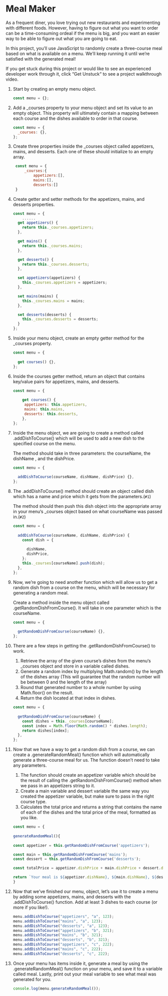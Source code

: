 # Meal Maker

As a frequent diner, you love trying out new restaurants and experimenting with different foods. However, having to figure out what you want to order can be a time-consuming ordeal if the menu is big, and you want an easier way to be able to figure out what you are going to eat.

In this project, you’ll use JavaScript to randomly create a three-course meal based on what is available on a menu. We’ll keep running it until we’re satisfied with the generated meal!

If you get stuck during this project or would like to see an experienced developer work through it, click “Get Unstuck“ to see a project walkthrough video.

1. Start by creating an empty menu object.

   ```javascript
   const menu = {};
   ```

2. Add a \_courses property to your menu object and set its value to an empty object. This property will ultimately contain a mapping between each course and the dishes available to order in that course.

   ```javascript
   const menu = {
     _courses: {},
   };
   ```

3. Create three properties inside the \_courses object called appetizers, mains, and desserts. Each one of these should initialize to an empty array.

   ```javascript
    const menu = {
        _courses:{
            appetizers:[],
            mains:[],
            desserts:[]
    }
   ```

4. Create getter and setter methods for the appetizers, mains, and desserts properties.

   ```javascript
   const menu = {
       ......
     get appetizers() {
       return this._courses.appetizers;
     },

     get mains() {
       return this._courses.mains;
     },

     get desserts() {
       return this._courses.desserts;
     },

     set appetizers(appetizers) {
       this._courses.appetizers = appetizers;
     },

     set mains(mains) {
       this._courses.mains = mains;
     },

     set desserts(desserts) {
       this._courses.desserts = desserts;
     }
   };
   ```

5. Inside your menu object, create an empty getter method for the \_courses property.

   ```javascript
   const menu = {
     
     get courses() {},
   };
   ```

6. Inside the courses getter method, return an object that contains key/value pairs for appetizers, mains, and desserts.

   ```javascript
   const menu = {
       
       get courses() {
        appetizers: this.appetizers,
        mains: this.mains,
        desserts: this.desserts,
       },
   };
   ```

7. Inside the menu object, we are going to create a method called .addDishToCourse() which will be used to add a new dish to the specified course on the menu.

   The method should take in three parameters: the courseName, the dishName , and the dishPrice.

   ```javascript
   const menu = {
     
     addDishToCourse(courseName, dishName, dishPrice) {},
   };
   ```

8. The .addDishToCourse() method should create an object called dish which has a name and price which it gets from the parameters.(`#1`)

   The method should then push this dish object into the appropriate array in your menu‘s \_courses object based on what courseName was passed in.(`#2`)

   ```javascript
   const menu = {
     
     addDishToCourse(courseName, dishName, dishPrice) {
       const dish = {
         
         dishName,
         dishPrice,
       };
       this._courses[courseName].push(dish); 
     },
   };
   ```

9. Now, we’re going to need another function which will allow us to get a random dish from a course on the menu, which will be necessary for generating a random meal.

   Create a method inside the menu object called .getRandomDishFromCourse(). It will take in one parameter which is the courseName.

   ```javascript
   const menu = {
     
     getRandomDishFromCourse(courseName) {},
   };
   ```

10. There are a few steps in getting the .getRandomDishFromCourse() to work.

    1. Retrieve the array of the given course’s dishes from the menu‘s \_courses object and store in a variable called dishes.
    2. Generate a random index by multiplying Math.random() by the length of the dishes array (This will guarantee that the random number will be between 0 and the length of the array)
    3. Round that generated number to a whole number by using Math.floor() on the result.
    4. Return the dish located at that index in dishes.

    ```javascript
    const menu = {
      
      getRandomDishFromCourse(courseName) {
        const dishes = this._courses[courseName]; 
        const index = Math.floor(Math.random() * dishes.length); 
        return dishes[index]; 
      },
    };
    ```

11. Now that we have a way to get a random dish from a course, we can create a .generateRandomMeal() function which will automatically generate a three-course meal for us. The function doesn’t need to take any parameters.

    1. The function should create an appetizer variable which should be the result of calling the .getRandomDishFromCourse() method when we pass in an appetizers string to it.
    2. Create a main variable and dessert variable the same way you created the appetizer variable, but make sure to pass in the right course type.
    3. Calculates the total price and returns a string that contains the name of each of the dishes and the total price of the meal, formatted as you like.

    ```javascript
    const menu = {
      
    generateRandomMeal(){
   
    const appetizer = this.getRandomDishFromCourse('appetizers');
    
    const main = this.getRandomDishFromCourse('mains');
    const dessert = this.getRandomDishFromCourse('desserts');
    
    const totalPrice = appetizer.dishPrice + main.dishPrice + dessert.dishPrice

    return `Your meal is ${appetizer.dishName}, ${main.dishName}, ${dessert.dishName}. The price is $${totalPrice}.`;
    }
    ```

12. Now that we’ve finished our menu, object, let’s use it to create a menu by adding some appetizers, mains, and desserts with the .addDishToCourse() function. Add at least 3 dishes to each course (or more if you like!).

    ```javascript
    menu.addDishToCourse("appetizers", "a", 123);
    menu.addDishToCourse("mains", "a", 123);
    menu.addDishToCourse("desserts", "a", 123);
    menu.addDishToCourse("appetizers", "b", 321);
    menu.addDishToCourse("mains", "b", 321);
    menu.addDishToCourse("desserts", "b", 321);
    menu.addDishToCourse("appetizers", "c", 222);
    menu.addDishToCourse("mains", "c", 222);
    menu.addDishToCourse("desserts", "c", 222);
    ```

13. Once your menu has items inside it, generate a meal by using the .generateRandomMeal() function on your menu, and save it to a variable called meal. Lastly, print out your meal variable to see what meal was generated for you.

    ```javascript
    console.log(menu.generateRandomMeal());
    
    ```
